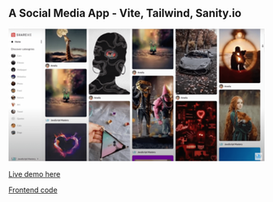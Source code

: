 ## A Social Media App - Vite, Tailwind, Sanity.io

<img src='/insta.png' alt='Profile' width='600' />

[Live demo here](https://social-media-demo-zeta.vercel.app/)

[Frontend code](https://github.com/jaymzdrury/social-media-frontend)
